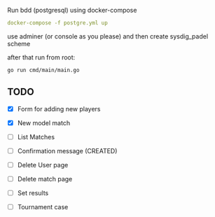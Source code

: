 Run bdd (postgresql) using docker-compose

```yaml
docker-compose -f postgre.yml up
```

use adminer (or console as you please) and then create sysdig_padel scheme

after that run from root:
```bash
go run cmd/main/main.go
```

## TODO

- [x] Form for adding new players
- [x] New model match
- [ ] List Matches
- [ ] Confirmation message (CREATED)
- [ ] Delete User page
- [ ] Delete match page
- [ ] Set results
- [ ] Tournament case

